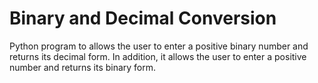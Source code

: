 # Binary and Decimal Conversion

Python program to allows the user to enter a positive binary number and returns its decimal form. In addition, it allows the user to enter a positive number and returns its binary form.
